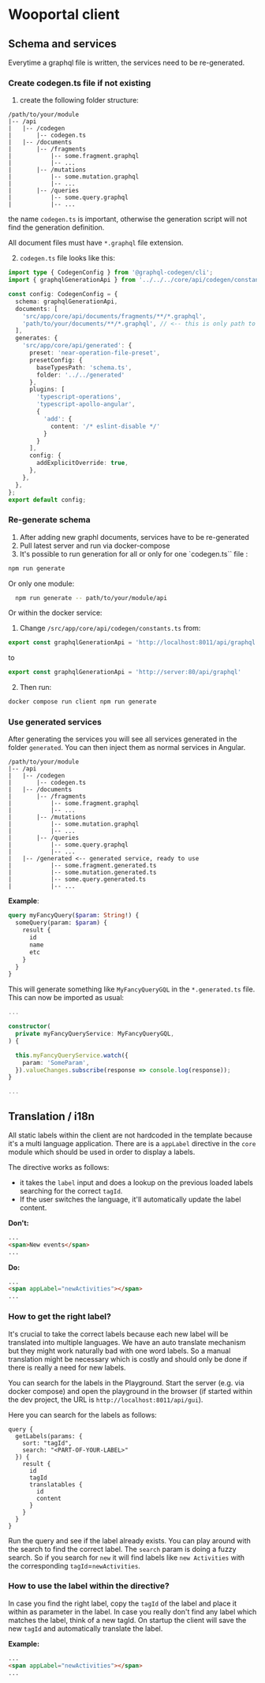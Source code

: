 # Wooportal client

## Schema and services
Everytime a graphql file is written, the services need to be re-generated.

### Create codegen.ts file if not existing

1. create the following folder structure:

```
/path/to/your/module
|-- /api
|   |-- /codegen
|       |-- codegen.ts
|   |-- /documents
|       |-- /fragments
|           |-- some.fragment.graphql
|           |-- ...
|       |-- /mutations
|           |-- some.mutation.graphql
|           |-- ...
|       |-- /queries
|           |-- some.query.graphql
|           |-- ...
```

the name `codegen.ts` is important, otherwise the generation script will not find the generation definition.

All document files must have `*.graphql` file extension.

2. `codegen.ts` file looks like this:

```typescript
import type { CodegenConfig } from '@graphql-codegen/cli';
import { graphqlGenerationApi } from '../../../core/api/codegen/constants';

const config: CodegenConfig = {
  schema: graphqlGenerationApi,
  documents: [
    'src/app/core/api/documents/fragments/**/*.graphql',
    'path/to/your/documents/**/*.graphql', // <-- this is only path to change
  ],
  generates: {
    'src/app/core/api/generated': {
      preset: 'near-operation-file-preset',
      presetConfig: {
        baseTypesPath: 'schema.ts',
        folder: '../../generated'
      },
      plugins: [
        'typescript-operations',
        'typescript-apollo-angular',
        {
          'add': {
            content: '/* eslint-disable */'
          }
        }
      ],
      config: {
        addExplicitOverride: true,
      },
    },
  },
};
export default config;
```

### Re-generate schema


1. After adding new graphl documents, services have to be re-generated
2. Pull latest server and run via docker-compose
3. It's possible to run generation for all or only for one `codegen.ts`` file :

```bash
npm run generate
```

Or only one module:

```bash
  npm run generate -- path/to/your/module/api
```

Or within the docker service:

1. Change `/src/app/core/api/codegen/constants.ts` from:

```typescript
export const graphqlGenerationApi = 'http://localhost:8011/api/graphql'
```

to

```typescript
export const graphqlGenerationApi = 'http://server:80/api/graphql'
```

2. Then run:
```bash
docker compose run client npm run generate
```

### Use generated services
After generating the services you will see all services generated in the folder `generated`. You can then inject them as normal services in Angular.

```
/path/to/your/module
|-- /api
|   |-- /codegen
|       |-- codegen.ts
|   |-- /documents
|       |-- /fragments
|           |-- some.fragment.graphql
|           |-- ...
|       |-- /mutations
|           |-- some.mutation.graphql
|           |-- ...
|       |-- /queries
|           |-- some.query.graphql
|           |-- ...
|   |-- /generated <-- generated service, ready to use
|           |-- some.fragment.generated.ts
|           |-- some.mutation.generated.ts
|           |-- some.query.generated.ts
|           |-- ...
```


**Example**:

```graphql
query myFancyQuery($param: String!) {
  someQuery(param: $param) {
    result {
      id
      name
      etc
    }
  }
}
```

This will generate something like `MyFancyQueryGQL` in the `*.generated.ts` file. This can now be imported as usual:

```typescript
...

constructor(
  private myFancyQueryService: MyFancyQueryGQL,
) {

  this.myFancyQueryService.watch({
    param: 'SomeParam',
  }).valueChanges.subscribe(response => console.log(response));
}

...

```

## Translation / i18n

All static labels within the client are not hardcoded in the template because it's a multi language application. There are is a `appLabel` directive in the `core` module which should be used in order to display a labels.

The directive works as follows:
- it takes the `label` input and does a lookup on the previous loaded labels searching for the correct `tagId`.
- If the user switches the language, it'll automatically update the label content.

**Don't:**
``` html
...
<span>New events</span>
...
```

**Do:**
``` html
...
<span appLabel="newActivities"></span>
...
```

### How to get the right label?
It's crucial to take the correct labels because each new label will be translated into multiple languages. We have an auto translate mechanism but they might work naturally bad with one word labels. So a manual translation might be necessary which is costly and should only be done if there is really a need for new labels.

You can search for the labels in the Playground. Start the server (e.g. via docker compose) and open the playground in the browser (if started within the dev project, the URL is `http://localhost:8011/api/gui`).

Here you can search for the labels as follows:

```
query {
  getLabels(params: {
    sort: "tagId",
    search: "<PART-OF-YOUR-LABEL>"
  }) {
    result {
      id
      tagId
      translatables {
        id
        content
      }
    }
  }
}
```

Run the query and see if the label already exists. You can play around with the search to find the correct label. The `search` param is doing a fuzzy search. So if you search for `new` it will find labels like `new Activities` with the corresponding `tagId`=`newActivities`.

### How to use the label within the directive?

In case you find the right label, copy the `tagId` of the label and place it within as parameter in the label. In case you really don't find any label which matches the label, think of a new tagId. On startup the client will save the new `tagId` and automatically translate the label. 

**Example:**
``` html
...
<span appLabel="newActivities"></span>
...
